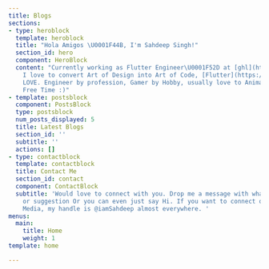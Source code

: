 ```yaml
---
title: Blogs
sections:
- type: heroblock
  template: heroblock
  title: "Hola Amigos \U0001F44B, I'm Sahdeep Singh!"
  section_id: hero
  component: HeroBlock
  content: "Currently working as Flutter Engineer\U0001F52D at [ghl](https://gohighlevel.com/).
    I love to convert Art of Design into Art of Code, [Flutter](https://flutter.dev/)⚡is
    LOVE. Engineer by profession, Gamer by Hobby, usually love to Animate things in
    Free Time :)"
- template: postsblock
  component: PostsBlock
  type: postsblock
  num_posts_displayed: 5
  title: Latest Blogs
  section_id: ''
  subtitle: ''
  actions: []
- type: contactblock
  template: contactblock
  title: Contact Me
  section_id: contact
  component: ContactBlock
  subtitle: 'Would love to connect with you. Drop me a message with whatever feedback
    or suggestion Or you can even just say Hi. If you want to connect on any Social
    Media, my handle is @iamSahdeep almost everywhere. '
menus:
  main:
    title: Home
    weight: 1
template: home

---
```

